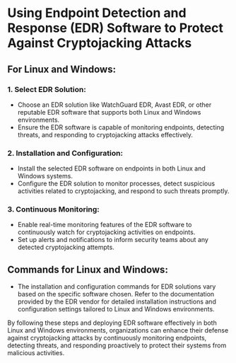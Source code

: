 # Using Endpoint Detection and Response (EDR) Software to Protect Against Cryptojacking Attacks

## For Linux and Windows:

### 1. Select EDR Solution:
- Choose an EDR solution like WatchGuard EDR, Avast EDR, or other reputable EDR software that supports both Linux and Windows environments.
- Ensure the EDR software is capable of monitoring endpoints, detecting threats, and responding to cryptojacking attacks effectively.

### 2. Installation and Configuration:
- Install the selected EDR software on endpoints in both Linux and Windows systems.
- Configure the EDR solution to monitor processes, detect suspicious activities related to cryptojacking, and respond to such threats promptly.

### 3. Continuous Monitoring:
- Enable real-time monitoring features of the EDR software to continuously watch for cryptojacking activities on endpoints.
- Set up alerts and notifications to inform security teams about any detected cryptojacking attempts.

## Commands for Linux and Windows:
- The installation and configuration commands for EDR solutions vary based on the specific software chosen. Refer to the documentation provided by the EDR vendor for detailed installation instructions and configuration settings tailored to Linux and Windows environments.

By following these steps and deploying EDR software effectively in both Linux and Windows environments, organizations can enhance their defense against cryptojacking attacks by continuously monitoring endpoints, detecting threats, and responding proactively to protect their systems from malicious activities.
